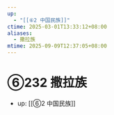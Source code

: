 ```yaml
---
up:
  - "[[⑥2 中国民族]]"
ctime: 2025-03-01T13:33:12+08:00
aliases:
  - 撒拉族
mtime: 2025-09-09T12:37:05+08:00
---
```


# ⑥232 撒拉族

- up: [[⑥2 中国民族]]
